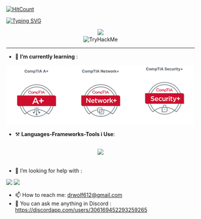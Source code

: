 [![HitCount](https://hits.dwyl.com/drwolf03/drwolf03.svg?style=flat)](http://hits.dwyl.com/drwolf03/drwolf03)

[![Typing SVG](https://readme-typing-svg.demolab.com?font=Jersey+10&size=50&pause=1000&color=14CD1E&center=true&vCenter=true&random=false&width=435&lines=Hey+i'm+Dr+W0lf;Welcome+to+my+profile+)](https://git.io/typing-svg)


<!-- <h3 style="color:DodgerBlue;" align="center" >ALOHA🍁</h3> -->
<!--
<p align="center">
 <b>I'm Dr_Wolf a guy who's into A.I and Cybersecurity always passionate for learning</b>
</p>
-->
<div align="center">
<img width=""src="https://cdn.discordapp.com/emojis/1083892795581943818.webp?size=96&quality=lossless" />
</div>
<div align="center">

   <img src="https://tryhackme-badges.s3.amazonaws.com/drw0lf03.png" alt="TryHackMe">
</div>



 
 <hr>
 
- 📝 **I’m currently learning** :
<img  width="600" src="comptia.PNG"/>

- ⚒️ **Languages-Frameworks-Tools i Use**:
<br>

<div align="center">
    <img src="https://skillicons.dev/icons?i=html,css,python,figma,git,github,vscode,vscodium,linux,bash,md,obsidian,matlab,blender&amp;perline=14"/>
</div>
<br>

- 🤔 I’m looking for help with : 
<img src="https://img.shields.io/badge/JavaScript-323330?style=for-the-badge&logo=javascript&logoColor=F7DF1E" />
<img src="https://img.shields.io/badge/C%2B%2B-00599C?style=for-the-badge&logo=c%2B%2B&logoColor=white" />
<br>

- 📫 How to reach me: drwolf612@gmail.com
- 💬 You can ask me anything in Discord : 
https://discordapp.com/users/306169452293259265

<!--

-->
